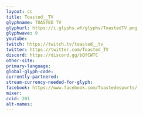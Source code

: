 ```yaml
---
layout: cc
title: Toasted__TV
glyphname: TOASTED TV
glyphurl: https://i.glyphs.wf/glyphs/ToastedTV.png
glyphwave: 9
youtube: 
twitch: https://twitch.tv/toasted__tv
twitter: https://twitter.com/Toasted_TV
discord: https://discord.gg/bQfCWTC
other-site: 
primary-language: 
global-glyph-code: 
currently-partnered: 
stream-currency-needed-for-glyph: 
facebook: https://www.facebook.com/Toastedesports/
mixer: 
ccid: 201
alt-names: 
---
```


